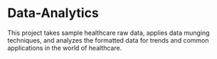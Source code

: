 # Data-Analytics

This project takes sample healthcare raw data, applies data munging techniques, and analyzes the formatted data for trends and common applications in the world of healthcare.
